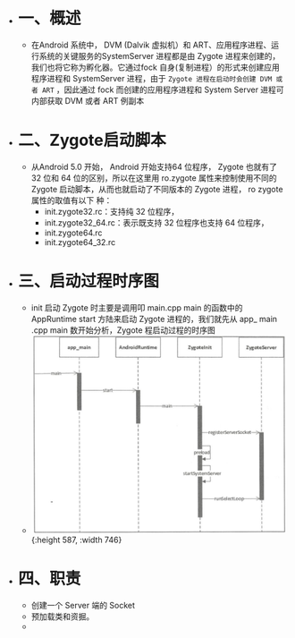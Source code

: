 - # 一、概述
	- 在Android 系统中， DVM (Dalvik 虚拟机）和 ART、应用程序进程、运行系统的关键服务的SystemServer 进程都是由 Zygote 进程来创建的，我们也将它称为孵化器。它通过fock 自身(复制进程）的形式来创建应用程序进程和 SystemServer 进程，由于 `Zygote 进程在启动时会创建 DVM 或者 ART` ，因此通过 fock 而创建的应用程序进程和 System Server 进程可内部获取 DVM 或者 ART 例副本
- # 二、Zygote启动脚本
	- 从Android 5.0 开始， Android 开始支持64 位程序， Zygote 也就有了 32 位和 64 位的区别，所以在这里用 ro.zygote 属性来控制使用不同的 Zygote 启动脚本，从而也就启动了不同版本的 Zygote 进程， ro zygote 属性的取值有以下 种：
		- init.zygote32.rc：支持纯 32 位程序，
		- init.zygote32_64.rc：表示既支持 32 位程序也支持 64 位程序，
		- init.zygote64.rc
		- init.zygote64_32.rc
- # 三、启动过程时序图
	- init 启动 Zygote 时主要是调用叩 main.cpp main 的函数中的AppRuntime start 方陆来启动 Zygote 进程的，我们就先从 app_ main .cpp main 数开始分析，Zygote 程启动过程的时序图
	- ![image.png](../assets/image_1660119534006_0.png){:height 587, :width 746}
- # 四、职责
	- 创建一个 Server 端的 Socket
	- 预加载类和资掘。
	-